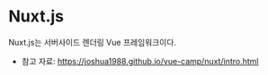 # Nuxt.js
Nuxt.js는 서버사이드 렌더링 Vue 프레임워크이다.
* 참고 자료: https://joshua1988.github.io/vue-camp/nuxt/intro.html